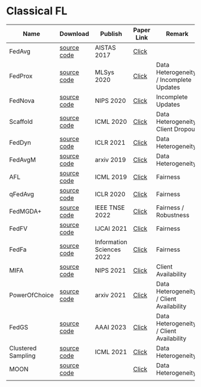 # Classical FL
| **Name**           | **Download**                                                                                                 | **Publish**               | **Paper Link**                                                   | **Remark**                               |
|--------------------|--------------------------------------------------------------------------------------------------------------|---------------------------|------------------------------------------------------------------|------------------------------------------|
| FedAvg             | [source code](https://raw.githubusercontent.com/WwZzz/easyFL/FLGo/resources/algorithm/fedavg.py)             | AISTAS 2017               | [Click](http://arxiv.org/abs/1602.05629)                         |                                          |
| FedProx            | [source code](https://raw.githubusercontent.com/WwZzz/easyFL/FLGo/resources/algorithm/fedprox.py)            | MLSys 2020                | [Click](http://arxiv.org/abs/1812.06127)                         | Data Heterogeneity / Incomplete Updates  |
| FedNova            | [source code](https://raw.githubusercontent.com/WwZzz/easyFL/FLGo/resources/algorithm/fednova.py)            | NIPS 2020                 | [Click](http://arxiv.org/abs/2007.07481)                         | Incomplete Updates                       |
| Scaffold           | [source code](https://raw.githubusercontent.com/WwZzz/easyFL/FLGo/resources/algorithm/scaffold.py)           | ICML 2020                 | [Click](http://arxiv.org/abs/1910.06378)                         | Data Heterogeneity/ Client Dropout       |
| FedDyn             | [source code](https://raw.githubusercontent.com/WwZzz/easyFL/FLGo/resources/algorithm/feddyn.py)             | ICLR 2021                 | [Click](http://arxiv.org/abs/2111.04263)                         | Data Heterogeneity                       |
| FedAvgM            | [source code](https://raw.githubusercontent.com/WwZzz/easyFL/FLGo/resources/algorithm/fedavgm.py)            | arxiv 2019                | [Click](http://arxiv.org/abs/1909.06335)                         | Data Heterogeneity                       |
| AFL                | [source code](https://raw.githubusercontent.com/WwZzz/easyFL/FLGo/resources/algorithm/afl.py)                | ICML 2019                 | [Click](http://arxiv.org/abs/1902.00146)                         | Fairness                                 |
| qFedAvg            | [source code](https://raw.githubusercontent.com/WwZzz/easyFL/FLGo/resources/algorithm/qfedavg.py)            | ICLR 2020                 | [Click](http://arxiv.org/abs/1905.10497)                         | Fairness                                 |
| FedMGDA+           | [source code](https://raw.githubusercontent.com/WwZzz/easyFL/FLGo/resources/algorithm/fedmgda+.py)           | IEEE TNSE 2022            | [Click](http://arxiv.org/abs/2006.11489)                         | Fairness / Robustness                    |
| FedFV              | [source code](https://raw.githubusercontent.com/WwZzz/easyFL/FLGo/resources/algorithm/fedfv.py)              | IJCAI 2021                | [Click](http://arxiv.org/abs/2104.14937)                         | Fairness                                 |
| FedFa              | [source code](https://raw.githubusercontent.com/WwZzz/easyFL/FLGo/resources/algorithm/fedfa.py)              | Information Sciences 2022 | [Click](http://arxiv.org/abs/2012.10069)                         | Fairness                                 |
| MIFA               | [source code](https://raw.githubusercontent.com/WwZzz/easyFL/FLGo/resources/algorithm/mifa.py)               | NIPS 2021                 | [Click](http://arxiv.org/abs/2106.04159)                         | Client Availability                      |
| PowerOfChoice      | [source code](https://raw.githubusercontent.com/WwZzz/easyFL/FLGo/resources/algorithm/powerofchoice.py)      | arxiv 2021                | [Click](http://arxiv.org/abs/2010.13723)                         | Data Heterogeneity / Client Availability |
| FedGS              | [source code](https://raw.githubusercontent.com/WwZzz/easyFL/FLGo/resources/algorithm/fedgs.py)              | AAAI 2023                 | [Click](https://ojs.aaai.org/index.php/AAAI/article/view/26223 ) | Data Heterogeneity / Client Availability |
| Clustered Sampling | [source code](https://raw.githubusercontent.com/WwZzz/easyFL/FLGo/resources/algorithm/clustered_sampling.py) | ICML 2021                 | [Click](http://arxiv.org/abs/2105.05883)                         | Data Heterogeneity                       |
| MOON               | [source code](https://raw.githubusercontent.com/WwZzz/easyFL/FLGo/resources/algorithm/moon.py)               |                           | [Click](http://arxiv.org/abs/2103.16257)                         | Data Heterogeneity                       |
|                    |                                                                                                              |                           |                                                                  |                                          |

